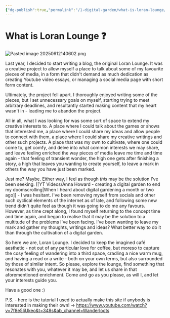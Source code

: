 ```yaml
---
{"dg-publish":true,"permalink":"/1-digital-garden/what-is-loran-lounge/","created":"2025-06-10T00:41:44.975+02:00","updated":"2025-06-12T14:06:25.463+02:00"}
---
```


# What is Loran Lounge ❓

![Pasted image 20250612140602.png](/img/user/Pasted%20image%2020250612140602.png)

Last year, I decided to start writing a blog, the original Loran Lounge. It was a creative project to allow myself a place to talk about some of my favourite pieces of media, in a form that didn't demand as much dedication as creating Youtube video essays, or managing a social media page with short form content.

Ultimately, the project fell apart. I thoroughly enjoyed writing some of the pieces, but I set unnecessary goals on myself, starting trying to meet arbitrary deadlines, and resultantly started making content that my heart wasn't in - leading me to abandon the project.

All in all, what I was looking for was some sort of space to extend my creative interests to. A place where I could talk about the games or shows that interested me, a place where I could share my ideas and allow people to connect with them, a place where I could share my creative writings and other such projects. A place that was my own to cultivate, where one could come to, get comfy, and delve into what common interests we may share, and leave feeling enriched the way pieces of media leave me time and time again - that feeling of transient wonder, the high one gets after finishing a story, a high that leaves you wanting to create yourself, to leave a mark in others the way you have just been marked.

Just me? Maybe. Either way, I feel as though *this* may be the solution I've been seeking. [[YT Videos/Anna Howard - creating a digital garden to end my doomscrolling\|When I heard about digital gardening a month or two ago]] - I was hesitant. I've been removing myself from socials and other such cyclical elements of the internet as of late, and following some new trend didn't quite feel as though it was going to do me any favours. However, as time crept along, I found myself returning to the concept time and time again, and began to realise that it may be the solution to a multitude of the problems I've been facing. I've been wanting to leave my mark and gather my thoughts, writings and ideas? What better way to do it than through the cultivation of a digital garden.

So here we are, Loran Lounge. I decided to keep the imagined café aesthetic - not out of any particular love for coffee, but moreso to capture the cosy feeling of wandering into a third space, cradling a nice warm mug, and having a read or a write - both on your own terms, but also surrounded by those of similar intent. So please, explore the lounge, find something that resonates with you, whatever it may be, and let us share in that aforementioned enrichment. Come and go as you please, as will I, and let your interests guide you. 

Have a good one :)

P.S. - here is the tutorial I used to actually make this site if anybody is interested in making their own! -> https://www.youtube.com/watch?v=7f8e5IiUkeo&t=348s&ab_channel=Wanderloots 